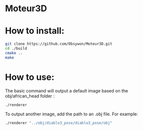 # Moteur3D


# How to install:
```bash
git clone https://github.com/Obsywon/Moteur3D.git
cd ./build
cmake ..
make
```

# How to use:
The basic command will output a default image based on the obj/african_head folder :
```bash
./renderer

```

To output another image, add the path to an .obj file. For example:
```bash
./renderer "../obj/diablo3_pose/diablo3_pose/obj"

```